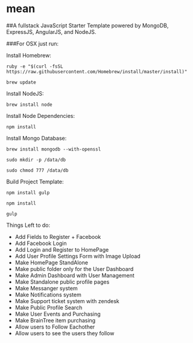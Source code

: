 # mean

##A fullstack JavaScript Starter Template powered by MongoDB, ExpressJS, AngularJS, and NodeJS.


###For OSX just run:

Install Homebrew:

`ruby -e "$(curl -fsSL https://raw.githubusercontent.com/Homebrew/install/master/install)"`

`brew update`

Install NodeJS:

`brew install node`

Install Node Dependencies:

`npm install`

Install Mongo Database:

`brew install mongodb --with-openssl`

`sudo mkdir -p /data/db`

`sudo chmod 777 /data/db`

Build Project Template:

`npm install gulp`

`npm install`

`gulp`


Things Left to do:

* Add Fields to Register + Facebook
* Add Facebook Login
* Add Login and Register to HomePage
* Add User Profile Settings Form with Image Upload
* Make HomePage StandAlone
* Make public folder only for the User Dashboard
* Make Admin Dashboard with User Management
* Make Standalone public profile pages
* Make Messanger system
* Make Notifications system
* Make Support ticket system with zendesk
* Make Public Profile Search
* Make User Events and Purchasing
* Make BrainTree item purchasing
* Allow users to Follow Eachother
* Allow users to see the users they follow